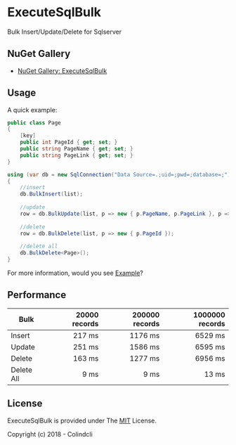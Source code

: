 # ExecuteSqlBulk

Bulk Insert/Update/Delete for Sqlserver

## NuGet Gallery

- [NuGet Gallery: ExecuteSqlBulk](https://www.nuget.org/packages/ExecuteSqlBulk/)


## Usage

A quick example:

```C#
public class Page
{
    [key]
    public int PageId { get; set; }
    public string PageName { get; set; }
    public string PageLink { get; set; }
}

using (var db = new SqlConnection("Data Source=.;uid=;pwd=;database=;"))
{
    //insert
    db.BulkInsert(list);
    
    //update
    row = db.BulkUpdate(list, p => new { p.PageName, p.PageLink }, p => new { p.PageId });
    
    //delete
    row = db.BulkDelete(list, p => new { p.PageId });
    
    //delete all
    db.BulkDelete<Page>();
}
```

For more information, would you see [Example](https://github.com/colindcli/ExecuteSqlBulk/blob/master/ConsoleTest/Program.cs#L27)?


## Performance

|   Bulk       |  20000 records |  200000 records |  1000000 records |
|------------- |--------:       |------------:    |--------:         |
|   Insert     |    217 ms      |  1176 ms        |   6529 ms        |
|   Update     |    251 ms      |  1586 ms        |   6595 ms        |
|   Delete     |    163 ms      |  1277 ms        |   6956 ms        |
|   Delete All |    9 ms        |  9 ms           |   13 ms          |

## License

ExecuteSqlBulk is provided under The [MIT](https://github.com/colindcli/ExecuteSqlBulk/blob/master/LICENSE) License.


Copyright (c) 2018 - Colindcli
